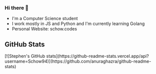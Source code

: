 ### Hi there 👋

- I'm a Computer Science student
- I work mostly in JS and Python and I'm currently learning Golang
- Personal Website: schow.codes

<h2>GitHub Stats</h2>
[![Stephen's GitHub stats](https://github-readme-stats.vercel.app/api?username=Schow94)](https://github.com/anuraghazra/github-readme-stats)

<!--
**Schow94/Schow94** is a ✨ _special_ ✨ repository because its `README.md` (this file) appears on your GitHub profile.

Here are some ideas to get you started:

- 🔭 I’m currently working on ...
- 🌱 I’m currently learning ...
- 👯 I’m looking to collaborate on ...
- 🤔 I’m looking for help with ...
- 💬 Ask me about ...
- 📫 How to reach me: ...
- 😄 Pronouns: ...
- ⚡ Fun fact: ...
-->
